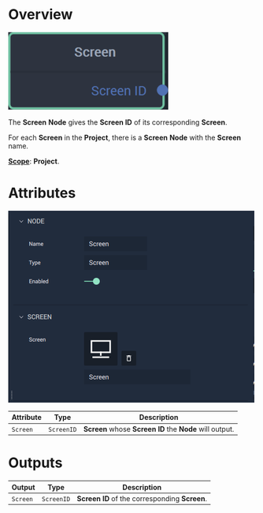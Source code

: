 # Overview

![The Screen Node.](../../../.gitbook/assets/screennode20241.png)

The **Screen** **Node** gives the **Screen ID** of its corresponding **Screen**.

For each **Screen** in the **Project**, there is a **Screen** **Node** with the **Screen** name. 

[**Scope**](../../overview.md#scopes): **Project**.

# Attributes

![The Scene Node Attributes.](../../../.gitbook/assets/node-screen-attri.png)

|Attribute|Type|Description|
|---|---|---|
| `Screen` | `ScreenID` | **Screen** whose **Screen ID** the **Node** will output. |



# Outputs

|Output|Type|Description|
|---|---|---|
| `Screen`   | `ScreenID` | **Screen ID** of the corresponding **Screen**.    |